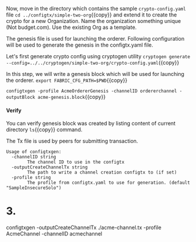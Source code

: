 Now, move in the directory which contains the sample `crypto-config.yaml` file `cd ../configtx/simple-two-org`{{copy}} and extend it to create the crypto for a new Organization.  Name the organization something unique (Not budget.com).  Use the existing Org as a template.

The genesis file is used for launching the orderer. Following configuration will be used to generate the genesis in the configtx.yaml file.

Let's first generate crypto config using cryptogen utility
`cryptogen generate --config=../../cryptogen/simple-two-org/crypto-config.yaml`{{copy}}

In this step, we will write a genesis block which will be used for launching the orderer.
`export FABRIC_CFG_PATH=$PWD`{{copy}}

`configtxgen -profile AcmeOrdererGenesis -channelID ordererchannel -outputBlock acme-genesis.block`{{copy}}

#### Verify
You can verify genesis block was created by listing content of current directory `ls`{{copy}} command.

The Tx file is used by peers for submitting transaction.

```
Usage of configtxgen:
  -channelID string
        The channel ID to use in the configtx
  -outputCreateChannelTx string
        The path to write a channel creation configtx to (if set)
  -profile string
        The profile from configtx.yaml to use for generation. (default "SampleInsecureSolo")

```

# 3. 
configtxgen -outputCreateChannelTx ./acme-channel.tx  -profile AcmeChannel -channelID acmechannel

